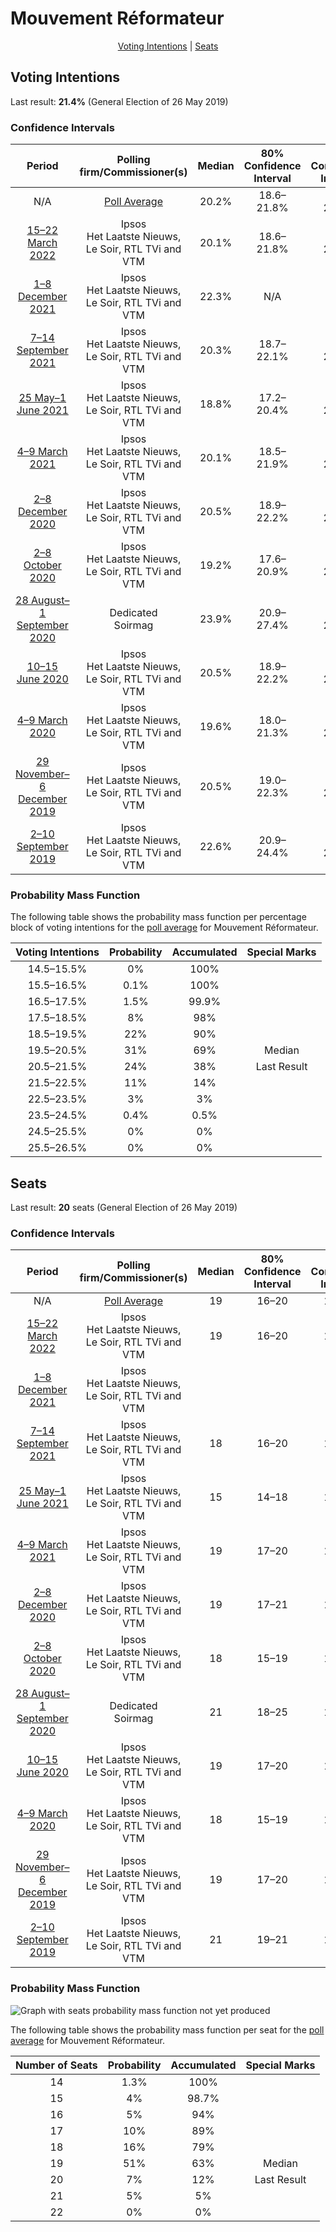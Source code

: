# Mouvement Réformateur

<p align="center"><a href="#voting-intentions">Voting Intentions</a> | <a href="#seats">Seats</a></p>

## Voting Intentions

Last result: **21.4%** (General Election of 26 May 2019)

### Confidence Intervals

| Period     | Polling firm/Commissioner(s) | Median | 80% Confidence Interval | 90% Confidence Interval | 95% Confidence Interval | 99% Confidence Interval |
|:----------:|:----------------:|:-----------:|:-----------------------:|:-----------------------:|:-----------------------:|:-----------------------:|
| N/A | [Poll Average](average.html) | 20.2% | 18.6–21.8% | 18.1–22.3% | 17.8–22.7% | 17.0–23.5% |
| [15–22 March 2022](2022-03-22-Ipsos.html) | Ipsos <br> Het Laatste Nieuws, Le Soir, RTL TVi and VTM | 20.1% | 18.6–21.8% | 18.1–22.3% | 17.8–22.7% | 17.0–23.5% |
| [1–8 December 2021](2021-12-08-Ipsos.html) | Ipsos <br> Het Laatste Nieuws, Le Soir, RTL TVi and VTM | 22.3% | N/A | N/A | N/A | N/A |
| [7–14 September 2021](2021-09-14-Ipsos.html) | Ipsos <br> Het Laatste Nieuws, Le Soir, RTL TVi and VTM | 20.3% | 18.7–22.1% | 18.2–22.6% | 17.8–23.0% | 17.1–23.9% |
| [25 May–1 June 2021](2021-06-01-Ipsos.html) | Ipsos <br> Het Laatste Nieuws, Le Soir, RTL TVi and VTM | 18.8% | 17.2–20.4% | 16.8–20.9% | 16.4–21.3% | 15.7–22.1% |
| [4–9 March 2021](2021-03-09-Ipsos.html) | Ipsos <br> Het Laatste Nieuws, Le Soir, RTL TVi and VTM | 20.1% | 18.5–21.9% | 18.1–22.4% | 17.7–22.8% | 17.0–23.7% |
| [2–8 December 2020](2020-12-08-Ipsos.html) | Ipsos <br> Het Laatste Nieuws, Le Soir, RTL TVi and VTM | 20.5% | 18.9–22.2% | 18.5–22.7% | 18.1–23.1% | 17.4–24.0% |
| [2–8 October 2020](2020-10-08-Ipsos.html) | Ipsos <br> Het Laatste Nieuws, Le Soir, RTL TVi and VTM | 19.2% | 17.6–20.9% | 17.2–21.3% | 16.9–21.7% | 16.2–22.6% |
| [28 August–1 September 2020](2020-09-01-Dedicated.html) | Dedicated <br> Soirmag | 23.9% | 20.9–27.4% | 20.0–28.4% | 19.3–29.3% | 17.9–31.0% |
| [10–15 June 2020](2020-06-15-Ipsos.html) | Ipsos <br> Het Laatste Nieuws, Le Soir, RTL TVi and VTM | 20.5% | 18.9–22.2% | 18.5–22.7% | 18.1–23.1% | 17.3–24.0% |
| [4–9 March 2020](2020-03-09-Ipsos.html) | Ipsos <br> Het Laatste Nieuws, Le Soir, RTL TVi and VTM | 19.6% | 18.0–21.3% | 17.6–21.8% | 17.2–22.2% | 16.5–23.1% |
| [29 November–6 December 2019](2019-12-06-Ipsos.html) | Ipsos <br> Het Laatste Nieuws, Le Soir, RTL TVi and VTM | 20.5% | 19.0–22.3% | 18.5–22.8% | 18.1–23.2% | 17.4–24.0% |
| [2–10 September 2019](2019-09-10-Ipsos.html) | Ipsos <br> Het Laatste Nieuws, Le Soir, RTL TVi and VTM | 22.6% | 20.9–24.4% | 20.5–24.9% | 20.1–25.3% | 19.3–26.2% |

### Probability Mass Function

The following table shows the probability mass function per percentage block of voting intentions for the [poll average](average.html) for Mouvement Réformateur.

| Voting Intentions | Probability | Accumulated | Special Marks |
|:-----------------:|:-----------:|:-----------:|:-------------:|
| 14.5–15.5% | 0% | 100% |  |
| 15.5–16.5% | 0.1% | 100% |  |
| 16.5–17.5% | 1.5% | 99.9% |  |
| 17.5–18.5% | 8% | 98% |  |
| 18.5–19.5% | 22% | 90% |  |
| 19.5–20.5% | 31% | 69% | Median |
| 20.5–21.5% | 24% | 38% | Last Result |
| 21.5–22.5% | 11% | 14% |  |
| 22.5–23.5% | 3% | 3% |  |
| 23.5–24.5% | 0.4% | 0.5% |  |
| 24.5–25.5% | 0% | 0% |  |
| 25.5–26.5% | 0% | 0% |  |


## Seats

Last result: **20** seats (General Election of 26 May 2019)

### Confidence Intervals

| Period     | Polling firm/Commissioner(s) | Median | 80% Confidence Interval | 90% Confidence Interval | 95% Confidence Interval | 99% Confidence Interval |
|:----------:|:----------------:|:------:|:-----------------------:|:-----------------------:|:-----------------------:|:-----------------------:|
| N/A | [Poll Average](average.html) | 19 | 16–20 | 15–20 | 15–21 | 14–21 |
| [15–22 March 2022](2022-03-22-Ipsos.html) | Ipsos <br> Het Laatste Nieuws, Le Soir, RTL TVi and VTM | 19 | 16–20 | 15–20 | 15–21 | 14–21 |
| [1–8 December 2021](2021-12-08-Ipsos.html) | Ipsos <br> Het Laatste Nieuws, Le Soir, RTL TVi and VTM |  |  |  |  |  |
| [7–14 September 2021](2021-09-14-Ipsos.html) | Ipsos <br> Het Laatste Nieuws, Le Soir, RTL TVi and VTM | 18 | 16–20 | 15–21 | 14–21 | 14–21 |
| [25 May–1 June 2021](2021-06-01-Ipsos.html) | Ipsos <br> Het Laatste Nieuws, Le Soir, RTL TVi and VTM | 15 | 14–18 | 14–19 | 14–19 | 13–20 |
| [4–9 March 2021](2021-03-09-Ipsos.html) | Ipsos <br> Het Laatste Nieuws, Le Soir, RTL TVi and VTM | 19 | 17–20 | 16–20 | 15–21 | 14–21 |
| [2–8 December 2020](2020-12-08-Ipsos.html) | Ipsos <br> Het Laatste Nieuws, Le Soir, RTL TVi and VTM | 19 | 17–21 | 16–21 | 15–21 | 14–21 |
| [2–8 October 2020](2020-10-08-Ipsos.html) | Ipsos <br> Het Laatste Nieuws, Le Soir, RTL TVi and VTM | 18 | 15–19 | 14–19 | 14–20 | 14–21 |
| [28 August–1 September 2020](2020-09-01-Dedicated.html) | Dedicated <br> Soirmag | 21 | 18–25 | 18–26 | 17–26 | 15–28 |
| [10–15 June 2020](2020-06-15-Ipsos.html) | Ipsos <br> Het Laatste Nieuws, Le Soir, RTL TVi and VTM | 19 | 17–20 | 16–21 | 16–21 | 15–21 |
| [4–9 March 2020](2020-03-09-Ipsos.html) | Ipsos <br> Het Laatste Nieuws, Le Soir, RTL TVi and VTM | 18 | 15–19 | 15–20 | 15–20 | 14–21 |
| [29 November–6 December 2019](2019-12-06-Ipsos.html) | Ipsos <br> Het Laatste Nieuws, Le Soir, RTL TVi and VTM | 19 | 17–20 | 16–21 | 15–21 | 15–21 |
| [2–10 September 2019](2019-09-10-Ipsos.html) | Ipsos <br> Het Laatste Nieuws, Le Soir, RTL TVi and VTM | 21 | 19–21 | 18–22 | 18–23 | 17–26 |

### Probability Mass Function

![Graph with seats probability mass function not yet produced](average-seats-pmf-mouvementréformateur.png "Seats Probability Mass Function")

The following table shows the probability mass function per seat for the [poll average](average.html) for Mouvement Réformateur.

| Number of Seats | Probability | Accumulated | Special Marks |
|:---------------:|:-----------:|:-----------:|:-------------:|
| 14 | 1.3% | 100% |  |
| 15 | 4% | 98.7% |  |
| 16 | 5% | 94% |  |
| 17 | 10% | 89% |  |
| 18 | 16% | 79% |  |
| 19 | 51% | 63% | Median |
| 20 | 7% | 12% | Last Result |
| 21 | 5% | 5% |  |
| 22 | 0% | 0% |  |


